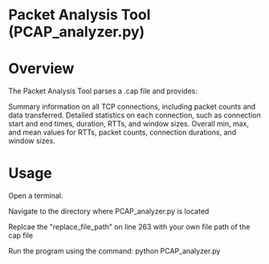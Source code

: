 # Packet Analysis Tool (PCAP_analyzer.py)


# Overview #


The Packet Analysis Tool parses a .cap file and provides:

Summary information on all TCP connections, including packet counts and data transferred.
Detailed statistics on each connection, such as connection start and end times, duration, RTTs, and window sizes.
Overall min, max, and mean values for RTTs, packet counts, connection durations, and window sizes.


# Usage #
Open a terminal.

Navigate to the directory where PCAP_analyzer.py is located

Replcae the "replace_file_path" on line 263 with your own file path of the cap file

Run the program using the command:
python PCAP_analyzer.py
